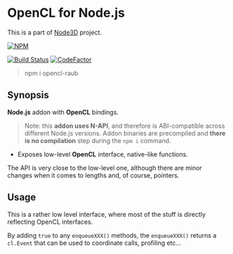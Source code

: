 # OpenCL for Node.js

This is a part of [Node3D](https://github.com/node-3d) project.

[![NPM](https://nodei.co/npm/opencl-raub.png?compact=true)](https://www.npmjs.com/package/opencl-raub)

[![Build Status](https://api.travis-ci.com/node-3d/opencl-raub.svg?branch=master)](https://travis-ci.com/node-3d/opencl-raub)
[![CodeFactor](https://www.codefactor.io/repository/github/node-3d/opencl-raub/badge)](https://www.codefactor.io/repository/github/node-3d/opencl-raub)

> npm i opencl-raub


## Synopsis

**Node.js** addon with **OpenCL** bindings.

> Note: this **addon uses N-API**, and therefore is ABI-compatible across different
Node.js versions. Addon binaries are precompiled and **there is no compilation**
step during the `npm i` command.

* Exposes low-level **OpenCL** interface, native-like functions.

The API is very close to the low-level one, although there are minor changes
when it comes to lengths and, of course, pointers.


## Usage

This is a rather low level interface, where most of the stuff is directly reflecting
OpenCL interfaces.

By adding `true` to any `enqueueXXX()` methods, the `enqueueXXX()` returns
a `cl.Event` that can be used to coordinate calls, profiling etc...
